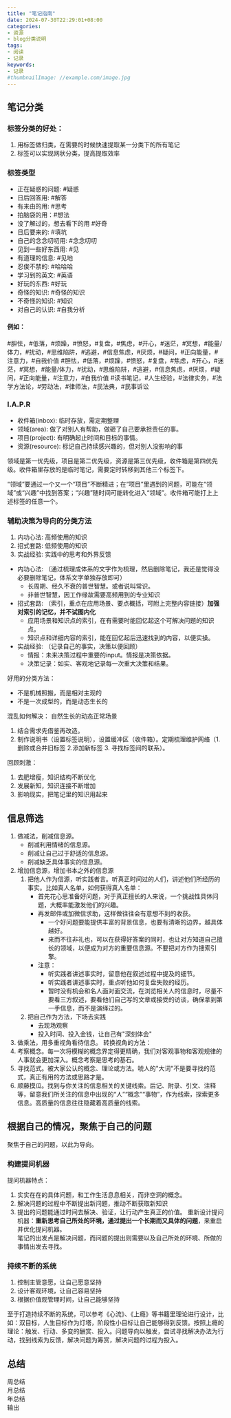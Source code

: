 ```yaml
---
title: "笔记指南"
date: 2024-07-30T22:29:01+08:00
categories:
- 资源
- blog分类说明
tags:
- 阅读
- 记录
keywords:
- 记录
#thumbnailImage: //example.com/image.jpg
---
```


<!--more-->
## 笔记分类
### 标签分类的好处：
1. 用标签做归类，在需要的时候快速提取某一分类下的所有笔记
2. 标签可以实现网状分类，提高提取效率
### 标签类型
- 正在疑惑的问题: #疑惑
- 日后回答用: #解答
- 有来由的用: #思考
- 拍脑袋的用：#想法
- 没了解过的，想去看下的用 #好奇
- 日后要来的: #填坑
- 自己的念念叨叨用: #念念叨叨
- 见到一些好东西用: #见
- 有道理的信息: #见地
- 忍俊不禁的: #哈哈哈
- 学习到的英文: #英语
- 好玩的东西: #好玩
- 奇怪的知识: #奇怪的知识
- 不奇怪的知识: #知识
- 对自己的认识: #自我分析
#### 例如：
#胆怯，#低落，#烦躁，#愤怒，#复盘，#焦虑，#开心，#迷茫，#冥想，#能量/体力，#扰动，#思维陷阱，#逃避，#信息焦虑，#厌烦，#疑问，#正向能量，#注意力，#自我价值
#胆怯，#低落，#烦躁，#愤怒，#复盘，#焦虑，#开心，#迷茫，#冥想，#能量/体力，#扰动，#思维陷阱，#逃避，#信息焦虑，#厌烦，#疑问，#正向能量，#注意力，#自我价值
#读书笔记，#人生经验，#法律实务，#法学方法论，#劳动法，#律师法，#民法典，#民事诉讼

### I.A.P.R
- 收件箱(inbox): 临时存放，需定期整理
- 领域(area): 做了对别人有帮助，做砸了自己要承担责任的事。
- 项目(project): 有明确起止时间和目标的事情。
- 资源(resource): 标记自己持续感兴趣的，但对别人没影响的事

领域是第一优先级，项目是第二优先级，资源是第三优先级，收件箱是第四优先级。收件箱里存放的是临时笔记，需要定时转移到其他三个标签下。

“领域”要通过一个又一个“项目”不断精进；在“项目”里遇到的问题，可能在“领域”或“兴趣”中找到答案；“兴趣”随时间可能转化进入“领域”。收件箱可能打上上述标签的任意一个。

### 辅助决策为导向的分类方法
1. 内功心法: 高频使用的知识
2. 招式套路: 低频使用的知识
3. 实战经验: 实践中的思考和外界反馈

- 内功心法:  （通过梳理成体系的文字作为梳理，然后删除笔记，我还是觉得没必要删除笔记，体系文字单独存放即可）
    - 长周期、经久不衰的普世智慧。或者说叫常识。
    - 非普世智慧，因工作缘故需要高频用到的专业知识
- 招式套路: （索引，重点在应用场景、要点概括，可附上完整内容链接）**加强对索引的记忆，并不试图内化**
    - 应用场景和知识点的索引，在有需要时能回忆起这个可解决问题的知识点。
    - 知识点和详细内容的索引，能在回忆起后迅速找到的内容，以便实操。
- 实战经验: （记录自己的事实，决策以便回顾）
    - 情报：未来决策过程中重要的input。情报是决策依据。
    - 决策记录：如实、客观地记录每一次重大决策和结果。

好用的分类方法：
- 不是机械照搬，而是相对主观的
- 不是一次成型的，而是动态生长的

混乱如何解决： 自然生长的动态正常场景
1. 结合需求先借鉴再改造。
2. 制作说明书（设置标签说明），设置缓冲区（收件箱）。定期梳理维护网络（1.删除或合并旧标签 2.添加新标签 3. 寻找标签间的联系）。

回顾刺激：
1. 去肥增瘦，知识结构不断优化
2. 发展新知，知识连接不断增加
3. 影响现实，把笔记里的知识用起来

## 信息筛选
1. 做减法，削减信息源。
    - 削减利用情绪的信息源。
    - 削减让自己过于舒适的信息源。
    - 削减缺乏具体事实的信息源。
2. 增加信息源，增加书本之外的信息源
    1. 把他人作为信源，听实践者言。听真正时间过的人们，讲述他们所经历的事实。比如真人名单，如何获得真人名单：
        - 首先花心思准备好问题，对于真正擅长的人来说，一个挑战性具体问题，大概率能激发他们的兴趣。
        - 再发邮件或加微信求助，这样做往往会有意想不到的收获。
            - 一个好问题要能提供丰富的背景信息，也要有清晰的边界，越具体越好。
            - 来而不往非礼也，可以在获得好答案的同时，也让对方知道自己擅长的领域，以便成为对方的重要信息源。不要把对方作为搜索引擎。  
        - 注意：
            - 听实践者讲述事实时，留意他在叙述过程中提及的细节。 
            - 听实践者讲述事实时，重点听他如何复盘失败的经历。
            - 暂时没有机会和名人面对面交流，在浏览相关人的信息时，尽量不要看三方叙述，要看他们自己写的文章或接受的访谈，确保拿到第一手信息，而不是演绎过的。
    2. 把自己作为方法，下场去实践
        - 去现场观察
        - 投入时间、投入金钱，让自己有"深刻体会"
3. 做乘法，用多重视角看待信息。
转换视角的方法：
1. 考察概念。每一次将模糊的概念界定得更精确，我们对客观事物和客观规律的人事就会更加深入。概念考察是思考的基石。
2. 寻找范式。被大家公认的概念、理论或方法。唬人的"大词"不是要寻找的范式，真正有用的方法或思路才是。
3. 顺藤摸瓜。找到与你关注的信息相关的关键线索。后记、附录、引文、注释等，留意我们所关注的信息中出现的“人”“概念”“事物”，作为线索，探索更多信息。高质量的信息往往隐藏着高质量的线索。
## 根据自己的情况，聚焦于自己的问题
聚焦于自己的问题，以此为导向。
### 构建提问机器
提问机器特点：
1. 实实在在的具体问题，和工作生活息息相关，而非空洞的概念。
2. 解决问题的过程中不断提出新问题，推动不断获取新知识
3. 提出的问题能通过时间去解决、验证，让行动产生真正的价值。
重新设计提问机器：**重新思考自己所处的环境，通过提出一个长期而又具体的问题**，来重启并优化提问机器。  
笔记的出发点是解决问题，而问题的提出则需要以及自己所处的环境、所做的事情出发去寻找。  
### 持续不断的系统
1. 控制主管意愿，让自己愿意坚持
2. 设计客观环境，让自己容易坚持
3. 根据价值观管理时间，让自己能够坚持

至于打造持续不断的系统，可以参考《心流》、《上瘾》等书籍里理论进行设计，比如：双目标，人生目标作为灯塔，阶段性小目标让自己能够得到反馈。按照上瘾的理论：触发、行动、多变的酬赏、投入。问题导向以触发，尝试寻找解决办法为行动，找到线索为反馈，解决问题为筹赏，解决问题的过程为投入。

## 总结
周总结  
月总结  
年总结  
输出